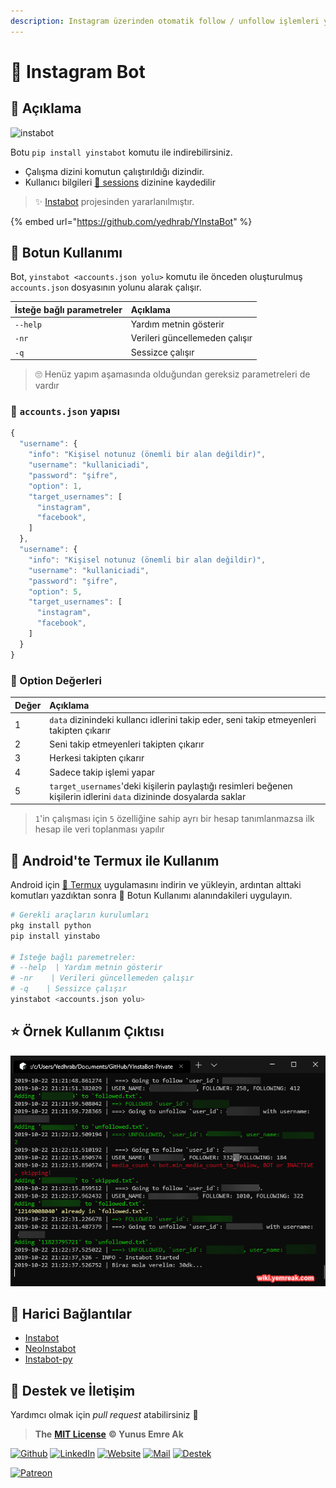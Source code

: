 ```yaml
---
description: Instagram üzerinden otomatik follow / unfollow işlemleri yapan botun kullanımı
---
```


# 🤖 Instagram Bot

## 🗽 Açıklama

![instabot](https://raw.githubusercontent.com/yedhrab/YInstaBot/master/res/instabot.png)

Botu `pip install yinstabot` komutu ile indirebilirsiniz.

* Çalışma dizini komutun çalıştırıldığı dizindir.
* Kullanıcı bilgileri [🤵 sessions](./sessions) dizinine kaydedilir

> ✨ [Instabot](https://github.com/instagrambot/instabot) projesinden yararlanılmıştır.

{% embed url="https://github.com/yedhrab/YInstaBot" %}

## 📑 Botun Kullanımı

Bot, `yinstabot <accounts.json yolu>` komutu ile önceden oluşturulmuş `accounts.json` dosyasının yolunu alarak çalışır.

| İsteğe bağlı parametreler | Açıklama |
| :--- | :--- |
| `--help` | Yardım metnin gösterir |
| `-nr` | Verileri güncellemeden çalışır |
| `-q` | Sessizce çalışır |

> 🙄 Henüz yapım aşamasında olduğundan gereksiz parametreleri de vardır

### 📂 `accounts.json` yapısı

```javascript
{
  "username": {
    "info": "Kişisel notunuz (önemli bir alan değildir)",
    "username": "kullaniciadi",
    "password": "şifre",
    "option": 1,
    "target_usernames": [
      "instagram",
      "facebook",
    ]
  },
  "username": {
    "info": "Kişisel notunuz (önemli bir alan değildir)",
    "username": "kullaniciadi",
    "password": "şifre",
    "option": 5,
    "target_usernames": [
      "instagram",
      "facebook",
    ]
  }
}
```

### 🔨 Option Değerleri

| Değer | Açıklama |
| :--- | :--- |
| 1 | `data` dizinindeki kullancı idlerini takip eder, seni takip etmeyenleri takipten çıkarır |
| 2 | Seni takip etmeyenleri takipten çıkarır |
| 3 | Herkesi takipten çıkarır |
| 4 | Sadece takip işlemi yapar |
| 5 | `target_usernames`'deki kişilerin paylaştığı resimleri beğenen kişilerin idlerini `data` dizininde dosyalarda saklar |

> `1`'in çalışması için `5` özelliğine sahip ayrı bir hesap tanımlanmazsa ilk hesap ile veri toplanması yapılır

## 🖤 Android'te Termux ile Kullanım

Android için [🖤 Termux](https://play.google.com/store/apps/details?id=com.termux&hl=en) uygulamasını indirin ve yükleyin, ardıntan alttaki komutları yazdıktan sonra 📑 Botun Kullanımı alanındakileri uygulayın.

```bash
# Gerekli araçların kurulumları
pkg install python
pip install yinstabo

# İsteğe bağlı paremetreler:
# --help  | Yardım metnin gösterir
# -nr    | Verileri güncellemeden çalışır
# -q    | Sessizce çalışır
yinstabot <accounts.json yolu>
```

## ⭐ Örnek Kullanım Çıktısı

![](../.gitbook/assets/image%20%2839%29.png)

## 🔗 Harici Bağlantılar

* [Instabot](https://github.com/instagrambot/instabot)
* [NeoInstabot](https://github.com/yurilaaziz/neo-instabot)
* [Instabot-py](https://github.com/instabot-py/instabot.py)

## 💖 Destek ve İletişim

Yardımcı olmak için _pull request_ atabilirsiniz 🤗

> **The** [**MIT License**](https://choosealicense.com/licenses/mit/) **© Yunus Emre Ak**

[![Github](https://drive.google.com/uc?id=1PzkuWOoBNMg0uOMmqwHtVoYt0WCqi-O5)](https://github.com/yedhrab) [![LinkedIn](https://drive.google.com/uc?id=1hvdil0ZHVEzekQ4AYELdnPOqzunKpnzJ)](https://www.linkedin.com/in/yemreak/) [![Website](https://drive.google.com/uc?id=1wR8Ph0FBs36ZJl0Ud-HkS0LZ9b66JBqJ)](https://yemreak.com) [![Mail](https://drive.google.com/uc?id=142rP0hbrnY8T9kj_84_r7WxPG1hzWEcN)](mailto::yedhrab@gmail.com?subject=YBilgiler%20%7C%20Github) [![Destek](https://drive.google.com/uc?id=1zyU7JWlw4sJTOx46gJlHOfYBwGIkvMQs)](https://gogetfunding.com/yemreak/)

[![Patreon](https://drive.google.com/uc?id=11YmCRmySX7v7QDFS62ST2JZuE70RFjDG)](https://www.patreon.com/yemreak/)

